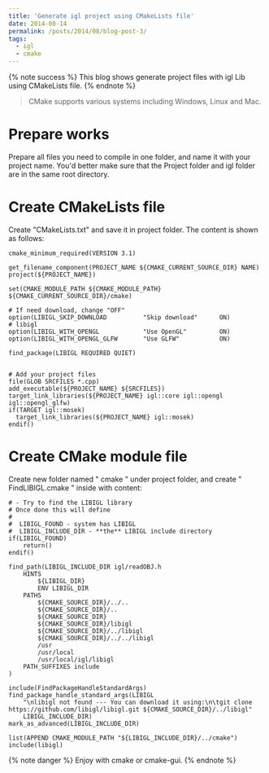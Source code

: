 ```yaml
---
title: 'Generate igl project using CMakeLists file'
date: 2014-08-14
permalink: /posts/2014/08/blog-post-3/
tags:
  - igl
  - cmake
---
```


{% note success %}
This blog shows generate project files with igl Lib using CMakeLists file.
{% endnote %}

> CMake supports various systems including Windows, Linux and Mac.

# Prepare works
Prepare all files you need to compile in one folder, and name it with your project name. You'd better 
make sure that the Project folder and igl folder are in the same root directory.

# Create CMakeLists file
Create "CMakeLists.txt" and save it in project folder. The content is shown as follows:
```text
cmake_minimum_required(VERSION 3.1)

get_filename_component(PROJECT_NAME ${CMAKE_CURRENT_SOURCE_DIR} NAME)
project(${PROJECT_NAME})

set(CMAKE_MODULE_PATH ${CMAKE_MODULE_PATH} ${CMAKE_CURRENT_SOURCE_DIR}/cmake)

# If need download, change "OFF"
option(LIBIGL_SKIP_DOWNLOAD          "Skip download"      ON) 
# libigl
option(LIBIGL_WITH_OPENGL            "Use OpenGL"         ON)
option(LIBIGL_WITH_OPENGL_GLFW       "Use GLFW"           ON)

find_package(LIBIGL REQUIRED QUIET)


# Add your project files
file(GLOB SRCFILES *.cpp)
add_executable(${PROJECT_NAME} ${SRCFILES})
target_link_libraries(${PROJECT_NAME} igl::core igl::opengl igl::opengl_glfw)
if(TARGET igl::mosek)
  target_link_libraries(${PROJECT_NAME} igl::mosek)
endif()
```

# Create CMake module file
Create new folder named " cmake " under project folder, and create " FindLIBIGL.cmake " inside with content:
```text
# - Try to find the LIBIGL library
# Once done this will define
#
#  LIBIGL_FOUND - system has LIBIGL
#  LIBIGL_INCLUDE_DIR - **the** LIBIGL include directory
if(LIBIGL_FOUND)
    return()
endif()

find_path(LIBIGL_INCLUDE_DIR igl/readOBJ.h
    HINTS
        ${LIBIGL_DIR}
        ENV LIBIGL_DIR
    PATHS
        ${CMAKE_SOURCE_DIR}/../..
        ${CMAKE_SOURCE_DIR}/..
        ${CMAKE_SOURCE_DIR}
        ${CMAKE_SOURCE_DIR}/libigl
        ${CMAKE_SOURCE_DIR}/../libigl
        ${CMAKE_SOURCE_DIR}/../../libigl
        /usr
        /usr/local
        /usr/local/igl/libigl
    PATH_SUFFIXES include
)

include(FindPackageHandleStandardArgs)
find_package_handle_standard_args(LIBIGL
    "\nlibigl not found --- You can download it using:\n\tgit clone https://github.com/libigl/libigl.git ${CMAKE_SOURCE_DIR}/../libigl"
    LIBIGL_INCLUDE_DIR)
mark_as_advanced(LIBIGL_INCLUDE_DIR)

list(APPEND CMAKE_MODULE_PATH "${LIBIGL_INCLUDE_DIR}/../cmake")
include(libigl)
```

{% note danger %}
Enjoy with cmake or cmake-gui.
{% endnote %}
